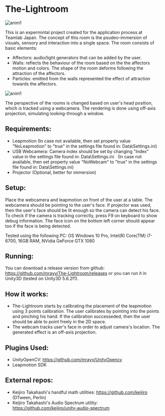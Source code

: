 # The-Lightroom
![anim1](http://myamens.com/Uploads/TLR/TLR-intro.gif)

This is an expermintal project created for the application process at Teamlab Japan.
The concept of this room is the psudeo-immersion of visuals, sensory and interaction into a single space. The room consists of basic elements:
- Affectors: audio/light generators that can be added by the user.
- Walls: reflects the behaviour of the room based on the the affectors motion and colors. The shape of the room deforms following the attraction of the affectors.
- Particles: emitted from the walls represented the effect of attraction towards the affectors.

![anim1](http://myamens.com/Uploads/TLR/TLR-particles.gif)

The perspective of the rooms is changed based on user's head position, which is tracked using a webcamera. The rendering is done using off-axis projection, simulating looking-through a window. 

Requirements:
--------
- Leapmotion (In case not available, then set property value "NoLeapmotion" to "true" in the settings file found in: Data\Settings.ini)
- USB Webcamera: Camera index should be set by changing "Index" value in the settings file found in: Data\Settings.ini
   (In case not available, then set property value "NoWebcam" to "true" in the settings file found in: Data\Settings.ini)
- Projector (Optional, better for immersion)

Setup:
-----
Place the webcamera and leapmotion on front of the user at a table. The webcamera should be pointing to the user's face. 
If projector was used, then the user's face should be lit enough so the camera can detect his face. To check if the camera is tracking correctly, press F9 on keyboard to show debug information. The face icon on the bottom left corner should appear too if the face is being detected. 

Tested using the following PC: OS Windows 10 Pro, Intel(R) Core(TM) i7-6700, 16GB RAM, NVidia GeForce GTX 1080

Running:
-----
You can download a release version from github:
https://github.com/mrayy/The-Lightroom/releases
or you can run it in Unity3D (tested on Unity3D 5.6.2f1).

How it works:
-------
- The-Lightroom starts by calibrating the placement of the leapmotion using 3 points calibration. The user calibrates by pointing into the points and pinching his hand. If the calibration successeded, then the user should be able to point freely in the 2D space.
- The webcam tracks user's face in order to adjust camera's location. The generated effect is an off-axis projection.

Plugins Used:
--------
- UnityOpenCV: https://github.com/mrayy/UnityOpencv
- Leapmotion SDK


External repos:
--------
- Keijiro Takahashi's handful math utilities: https://github.com/keijiro  (DTween, Perlin)
- Keijiro Takahashi's Audio Spectrum utility: https://github.com/keijiro/unity-audio-spectrum

